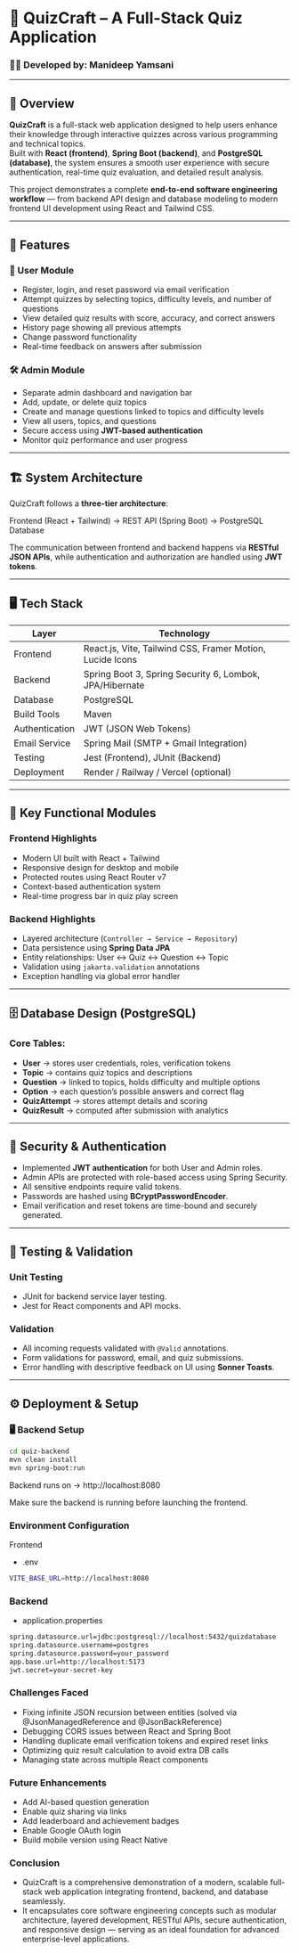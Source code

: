 # 🎯 QuizCraft – A Full-Stack Quiz Application

### 👨‍💻 Developed by: Manideep Yamsani  

---

## 🧩 Overview

**QuizCraft** is a full-stack web application designed to help users enhance their knowledge through interactive quizzes across various programming and technical topics.  
Built with **React (frontend)**, **Spring Boot (backend)**, and **PostgreSQL (database)**, the system ensures a smooth user experience with secure authentication, real-time quiz evaluation, and detailed result analysis.

This project demonstrates a complete **end-to-end software engineering workflow** — from backend API design and database modeling to modern frontend UI development using React and Tailwind CSS.

---

## 🚀 Features

### 👥 User Module
- Register, login, and reset password via email verification  
- Attempt quizzes by selecting topics, difficulty levels, and number of questions  
- View detailed quiz results with score, accuracy, and correct answers  
- History page showing all previous attempts  
- Change password functionality  
- Real-time feedback on answers after submission  

### 🛠️ Admin Module
- Separate admin dashboard and navigation bar  
- Add, update, or delete quiz topics  
- Create and manage questions linked to topics and difficulty levels  
- View all users, topics, and questions  
- Secure access using **JWT-based authentication**  
- Monitor quiz performance and user progress  

---

## 🏗️ System Architecture

QuizCraft follows a **three-tier architecture**:

Frontend (React + Tailwind) → REST API (Spring Boot) → PostgreSQL Database


The communication between frontend and backend happens via **RESTful JSON APIs**, while authentication and authorization are handled using **JWT tokens**.

---

## 🖥️ Tech Stack

| Layer | Technology |
|-------|-------------|
| Frontend | React.js, Vite, Tailwind CSS, Framer Motion, Lucide Icons |
| Backend | Spring Boot 3, Spring Security 6, Lombok, JPA/Hibernate |
| Database | PostgreSQL |
| Build Tools | Maven |
| Authentication | JWT (JSON Web Tokens) |
| Email Service | Spring Mail (SMTP + Gmail Integration) |
| Testing | Jest (Frontend), JUnit (Backend) |
| Deployment | Render / Railway / Vercel (optional) |

---

## 🧠 Key Functional Modules

### Frontend Highlights
- Modern UI built with React + Tailwind  
- Responsive design for desktop and mobile  
- Protected routes using React Router v7  
- Context-based authentication system  
- Real-time progress bar in quiz play screen  

### Backend Highlights
- Layered architecture (`Controller → Service → Repository`)  
- Data persistence using **Spring Data JPA**  
- Entity relationships: User ↔ Quiz ↔ Question ↔ Topic  
- Validation using `jakarta.validation` annotations  
- Exception handling via global error handler  

---

## 🗄️ Database Design (PostgreSQL)

### Core Tables:
- **User** → stores user credentials, roles, verification tokens  
- **Topic** → contains quiz topics and descriptions  
- **Question** → linked to topics, holds difficulty and multiple options  
- **Option** → each question’s possible answers and correct flag  
- **QuizAttempt** → stores attempt details and scoring  
- **QuizResult** → computed after submission with analytics  


---

## 🔐 Security & Authentication

- Implemented **JWT authentication** for both User and Admin roles.  
- Admin APIs are protected with role-based access using Spring Security.  
- All sensitive endpoints require valid tokens.  
- Passwords are hashed using **BCryptPasswordEncoder**.  
- Email verification and reset tokens are time-bound and securely generated.  

---

## 🧪 Testing & Validation

### Unit Testing
- JUnit for backend service layer testing.  
- Jest for React components and API mocks.  

### Validation
- All incoming requests validated with `@Valid` annotations.  
- Form validations for password, email, and quiz submissions.  
- Error handling with descriptive feedback on UI using **Sonner Toasts**.  

---

## ⚙️ Deployment & Setup

### 🖥️ Backend Setup
```bash
cd quiz-backend
mvn clean install
mvn spring-boot:run
```
Backend runs on → http://localhost:8080

Make sure the backend is running before launching the frontend.

### Environment Configuration
Frontend 
- .env
```bash
VITE_BASE_URL=http://localhost:8080
```

### Backend 
- application.properties
```bash
spring.datasource.url=jdbc:postgresql://localhost:5432/quizdatabase
spring.datasource.username=postgres
spring.datasource.password=your_password
app.base.url=http://localhost:5173
jwt.secret=your-secret-key
```

### Challenges Faced
- Fixing infinite JSON recursion between entities (solved via @JsonManagedReference and @JsonBackReference)
- Debugging CORS issues between React and Spring Boot
- Handling duplicate email verification tokens and expired reset links
- Optimizing quiz result calculation to avoid extra DB calls
- Managing state across multiple React components

### Future Enhancements
- Add AI-based question generation
- Enable quiz sharing via links
- Add leaderboard and achievement badges
- Enable Google OAuth login
- Build mobile version using React Native

### Conclusion
- QuizCraft is a comprehensive demonstration of a modern, scalable full-stack web application integrating frontend, backend, and database seamlessly.
- It encapsulates core software engineering concepts such as modular architecture, layered development, RESTful APIs, secure authentication, and responsive design — serving as an ideal foundation for advanced enterprise-level applications.
